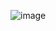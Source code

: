 ![image](https://github.com/WillianSeidel/modulo01Gest-oSeguran-a/assets/126173353/07160499-80f8-46f1-932b-e04ae34b3a37)
